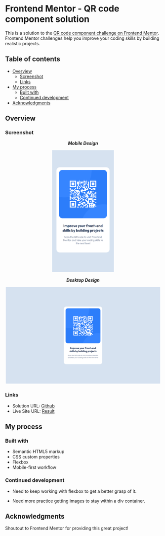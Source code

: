 # Frontend Mentor - QR code component solution

This is a solution to the [QR code component challenge on Frontend Mentor](https://www.frontendmentor.io/challenges/qr-code-component-iux_sIO_H). Frontend Mentor challenges help you improve your coding skills by building realistic projects.

## Table of contents

- [Overview](#overview)
  - [Screenshot](#screenshot)
  - [Links](#links)
- [My process](#my-process)
  - [Built with](#built-with)
  - [Continued development](#continued-development)
- [Acknowledgments](#acknowledgments)

## Overview

### Screenshot

<p align="center"><em><b>Mobile Design</em></b></p>
<p align="center">
  <img src="./images/mobile_screenshot.png" width = 200px height = auto>
</p>

<p align="center"><em><b>Desktop Design</em></b></p>
<p align="center">
  <img src="./images/desktop_screenshot.png" width = 500px height = auto>
</p>

### Links

- Solution URL: [Github](https://github.com/retop56/FrontendMentor---QR-code-component)
- Live Site URL: [Result](https://retop56.github.io/FrontendMentor---QR-code-component/)

## My process

### Built with

- Semantic HTML5 markup
- CSS custom properties
- Flexbox
- Mobile-first workflow

### Continued development

- Need to keep working with flexbox to get a better grasp of it.

- Need more practice getting images to stay within a div container.

## Acknowledgments

Shoutout to Frontend Mentor for providing this great project!
